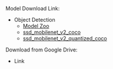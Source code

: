 Model Download Link:
  - Object Detection 
    - [Model Zoo](https://github.com/tensorflow/models/blob/master/research/object_detection/g3doc/detection_model_zoo.md)
    - [ssd_mobilenet_v2_coco](http://download.tensorflow.org/models/object_detection/ssd_mobilenet_v2_coco_2018_03_29.tar.gz)
    - [ssd_mobilenet_v2_quantized_coco](http://download.tensorflow.org/models/object_detection/ssd_mobilenet_v2_quantized_300x300_coco_2019_01_03.tar.gz)
  
Download from Google Drive:
  - Link 
